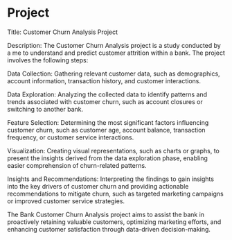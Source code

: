 # Project

Title: Customer Churn Analysis Project

Description:
The Customer Churn Analysis project is a study conducted by a me to understand and predict customer attrition within a bank. The project involves the following steps:

Data Collection: Gathering relevant customer data, such as demographics, account information, transaction history, and customer interactions.

Data Exploration: Analyzing the collected data to identify patterns and trends associated with customer churn, such as account closures or switching to another bank.

Feature Selection: Determining the most significant factors influencing customer churn, such as customer age, account balance, transaction frequency, or customer service interactions.

Visualization: Creating visual representations, such as charts or graphs, to present the insights derived from the data exploration phase, enabling easier comprehension of churn-related patterns.

Insights and Recommendations: Interpreting the findings to gain insights into the key drivers of customer churn and providing actionable recommendations to mitigate churn, such as targeted marketing campaigns or improved customer service strategies.

The Bank Customer Churn Analysis project aims to assist the bank in proactively retaining valuable customers, optimizing marketing efforts, and enhancing customer satisfaction through data-driven decision-making.
